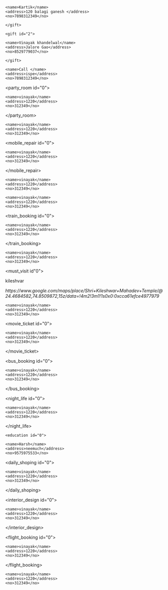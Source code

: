 <Application>
	     
  <gift id="1">
    
    <name>Kartik</name>
    <address>120 balagi ganesh </address>
    <no>7898312349</no>
    
	</gift>
  
	<gift id="2">
    
    <name>Vinayak khandelwal</name>
    <address>Jalore Gao</address>
    <no>8529779037</no>
    
	</gift>
  
  <gift id="3">
    
    <name>Call </name>
    <address>ispe</address>
    <no>7898312349</no>
    
  </gift>

  <party_room id="0">
    
    <name>vinayak</name>
    <address>1220</address>
    <no>312349</no>
    
  </party_room>

  <gaming id="0">

    <name>vinayak</name>
    <address>1220</address>
    <no>312349</no>

  </gaming>

  <mobile_repair id="0">

    <name>vinayak</name>
    <address>1220</address>
    <no>312349</no>

  </mobile_repair>

  <gym id="0">

    <name>vinayak</name>
    <address>1220</address>
    <no>312349</no>

  </gym>

  <food id="0">

    <name>vinayak</name>
    <address>1220</address>
    <no>312349</no>

  </food>

  <train_booking id="0">

    <name>vinayak</name>
    <address>1220</address>
    <no>312349</no>

  </train_booking>

  <hotel id="0">

    <name>vinayak</name>
    <address>1220</address>
    <no>312349</no>

  </hotel>
  
<must_visit id"0">

<name>kileshvar</name>
<address>https://www.google.com/maps/place/Shri+Kileshwar+Mahadev+Temple/@24.4684582,74.8509872,15z/data=!4m2!3m1!1s0x0:0xcca61efce4977979</address>
</must_visit>

  <mediciene id="0">

    <name>vinayak</name>
    <address>1220</address>
    <no>312349</no>

  </mediciene>

  <movie_ticket id="0">

    <name>vinayak</name>
    <address>1220</address>
    <no>312349</no>

  </movie_ticket>

  <bus_booking id="0">

    <name>vinayak</name>
    <address>1220</address>
    <no>312349</no>

  </bus_booking>

  <night_life id="0">

    <name>vinayak</name>
    <address>1220</address>
    <no>312349</no>

  </night_life>
  
    <education id="0">
    
    <name>Harsh</name>
    <address>neemuch</address>
    <no>9575975533</no>
    
  </education>

  <daily_shoping id="0">

    <name>vinayak</name>
    <address>1220</address>
    <no>312349</no>

  </daily_shoping>

  <interior_design id="0">

    <name>vinayak</name>
    <address>1220</address>
    <no>312349</no>

  </interior_design>
  
  <flight_booking id="0">

    <name>vinayak</name>
    <address>1220</address>
    <no>312349</no>

  </flight_booking>

  <sports id="0">

    <name>vinayak</name>
    <address>1220</address>
    <no>312349</no>

  </sports>




</Application>
